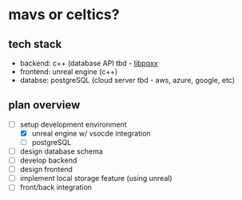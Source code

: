 # mavs or celtics?

## tech stack
- backend: c++ (database API tbd - [libpqxx](https://github.com/jtv/libpqxx)
- frontend: unreal engine (c++)
- databse: postgreSQL (cloud server tbd - aws, azure, google, etc)

## plan overview
- [ ] setup development environment
  - [x] unreal engine w/ vsocde integration
  - [ ] postgreSQL
- [ ] design database schema
- [ ] develop backend
- [ ] design frontend
- [ ] implement local storage feature (using unreal)
- [ ] front/back integration

